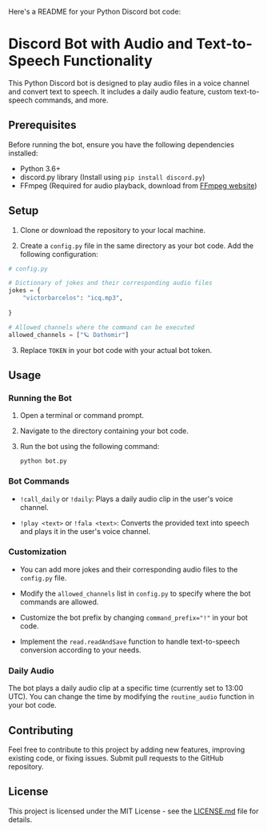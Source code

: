 Here's a README for your Python Discord bot code:

# Discord Bot with Audio and Text-to-Speech Functionality

This Python Discord bot is designed to play audio files in a voice channel and convert text to speech. It includes a daily audio feature, custom text-to-speech commands, and more.

## Prerequisites

Before running the bot, ensure you have the following dependencies installed:

- Python 3.6+
- discord.py library (Install using `pip install discord.py`)
- FFmpeg (Required for audio playback, download from [FFmpeg website](https://www.ffmpeg.org/download.html))

## Setup

1. Clone or download the repository to your local machine.

2. Create a `config.py` file in the same directory as your bot code. Add the following configuration:

```python
# config.py

# Dictionary of jokes and their corresponding audio files
jokes = {
    "victorbarcelos": "icq.mp3",
   
}

# Allowed channels where the command can be executed
allowed_channels = ["🪐 Dathomir"]
```

3. Replace `TOKEN` in your bot code with your actual bot token.

## Usage

### Running the Bot

1. Open a terminal or command prompt.

2. Navigate to the directory containing your bot code.

3. Run the bot using the following command:

   ```shell
   python bot.py
   ```

### Bot Commands

- `!call_daily` or `!daily`: Plays a daily audio clip in the user's voice channel.

- `!play <text>` or `!fala <text>`: Converts the provided text into speech and plays it in the user's voice channel.

### Customization

- You can add more jokes and their corresponding audio files to the `config.py` file.

- Modify the `allowed_channels` list in `config.py` to specify where the bot commands are allowed.

- Customize the bot prefix by changing `command_prefix="!"` in your bot code.

- Implement the `read.readAndSave` function to handle text-to-speech conversion according to your needs.

### Daily Audio

The bot plays a daily audio clip at a specific time (currently set to 13:00 UTC). You can change the time by modifying the `routine_audio` function in your bot code.

## Contributing

Feel free to contribute to this project by adding new features, improving existing code, or fixing issues. Submit pull requests to the GitHub repository.

## License

This project is licensed under the MIT License - see the [LICENSE.md](LICENSE.md) file for details.
